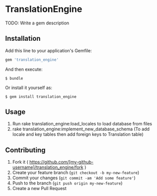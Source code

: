 # TranslationEngine

TODO: Write a gem description

## Installation

Add this line to your application's Gemfile:

```ruby
gem 'translation_engine'
```

And then execute:

    $ bundle

Or install it yourself as:

    $ gem install translation_engine

## Usage

1. Run rake translation_engine:load_locales to load database from files
1. rake translation_engine:implement_new_database_schema (To add locale and key tables then add foreign keys to Translation table)

## Contributing

1. Fork it ( https://github.com/[my-github-username]/translation_engine/fork )
2. Create your feature branch (`git checkout -b my-new-feature`)
3. Commit your changes (`git commit -am 'Add some feature'`)
4. Push to the branch (`git push origin my-new-feature`)
5. Create a new Pull Request
